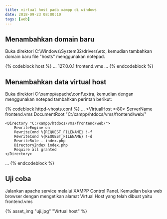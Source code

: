 ```yaml
---
title: virtual host pada xampp di windows
date: 2018-09-23 08:00:10
tags: [web]
---
```


## Menambahkan domain baru
Buka direktori C:\Windows\System32\drivers\etc, kemudian tambahkan domain baru file "hosts" menggunakan notepad.

{% codeblock host %}
...
127.0.0.1   frontend.vms
...
{% endcodeblock %}

## Menambahkan data virtual host
Buka direktori C:\xampp\apache\conf\extra, kemudian dengan menggunakan notepad tambahkan perintah berikut:

{% codeblock httpd-vhosts.conf %}
...
<VirtualHost *:80>
    ServerName frontend.vms
    DocumentRoot "C:/xampp/htdocs/vms/frontend/web/"
    
    <Directory "C:/xampp/htdocs/vms/frontend/web/">
        RewriteEngine on
        RewriteCond %{REQUEST_FILENAME} !-f
        RewriteCond %{REQUEST_FILENAME} !-d
        RewriteRule . index.php
        DirectoryIndex index.php
        Require all granted
    </Directory>
</VirtualHost>
...
{% endcodeblock %}

## Uji coba
Jalankan apache service melalui XAMPP Control Panel. Kemudian buka web browser dengan mengetikan alamat Virtual Host yang telah dibuat yaitu frontend.vms

{% asset_img "uji.jpg" "Virtual host" %}
